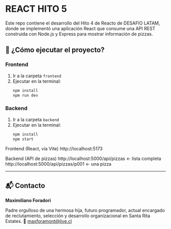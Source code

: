 # REACT HITO 5 

Este repo contiene el desarrollo del Hito 4 de Reacto de DESAFIO LATAM, donde se implementó una aplicación React que consume una API REST construida con Node.js y Express para mostrar información de pizzas.



## 🚀 ¿Cómo ejecutar el proyecto?

### Frontend
1. Ir a la carpeta `frontend`
2. Ejecutar en la terminal:
   ```bash
   npm install
   npm run dev
   ```

### Backend
1. Ir a la carpeta `backend`
2. Ejecutar en la terminal:
   ```bash
   npm install
   npm start
   ```
 Frontend (React, vía Vite)
http://localhost:5173

 Backend (API de pizzas)
 http://localhost:5000/api/pizzas ← lista completa
 http://localhost:5000/api/pizzas/p001 ← una pizza

---

## 📬 Contacto

**Maximiliano Foradori** 

Padre orgulloso de una hermosa hija, futuro programador, actual encargado de reclutamiento, selección y desarrollo organizacional en Santa Rita Estates.
📧 maxforamont@live.cl

